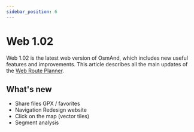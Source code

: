 ```yaml
---
sidebar_position: 6
---
```


# Web 1.02

Web 1.02 is the latest web version of OsmAnd, which includes new useful features and improvements. This article describes all the main updates of the [Web Route Planner](../user/plan-route/web.md).


## What's new

- Share files GPX / favorites 
- Navigation Redesign website 
- Click on the map (vector tiles) 
- Segment analysis 



